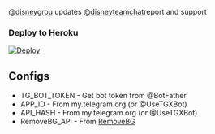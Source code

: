 [@disneygrou](https://t.me/disneygrou) updates
[@disneyteamchat](https://t.me/disneyteamchat)report and support

### Deploy to Heroku
[![Deploy](https://www.herokucdn.com/deploy/button.svg)](https://heroku.com/deploy?template=https://github.com/disneyteam77/Image-Editor)


## Configs

* TG_BOT_TOKEN  - Get bot token from @BotFather
* APP_ID        - From my.telegram.org (or @UseTGXBot)
* API_HASH      - From my.telegram.org (or @UseTGXBot)
* RemoveBG_API  - From [RemoveBG](https://www.remove.bg/b/background-removal-api)
